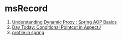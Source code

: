 # msRecord

1. [Understanding Dynamic Proxy : Spring AOP Basics](http://www.javaroots.com/2013/03/understanding-dynamic-proxy-spring-aop.html)
2. [Day Today: Conditional Pointcut in AspectJ](http://day-today-learning.blogspot.com/2014/09/conditional-pointcut-in-aspectj.html)
3. [profile in spring](http://www.baeldung.com/spring-profiles)

